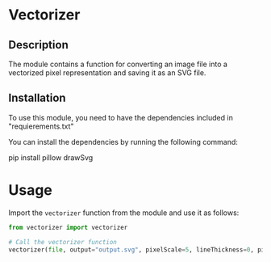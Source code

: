 # Vectorizer

## Description

The module contains a function for converting an image file into a vectorized pixel representation and saving it as an SVG file.

## Installation

To use this module, you need to have the dependencies included in "requierements.txt"

You can install the dependencies by running the following command:

pip install pillow drawSvg

# Usage

Import the `vectorizer` function from the module and use it as follows:

```python
from vectorizer import vectorizer

# Call the vectorizer function
vectorizer(file, output="output.svg", pixelScale=5, lineThickness=0, pixelSpacing=0)

